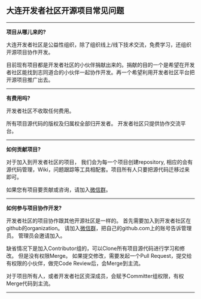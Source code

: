 ## 大连开发者社区开源项目常见问题

---
**项目从哪儿来的?**

大连开发者社区是公益性组织，除了组织线上/线下技术交流，免费学习，还组织开源项目协作开发。

目前现有项目都是开发者社区的小伙伴捐献出来的。捐献的目的一个是希望在开发者社区能找到志同道合的小伙伴一起协作开发。再一个希望利用开发者社区平台把开源项目推广出去。

---

**有费用吗?**

开发者社区不收取任何费用。

所有项目源代码的版权及归属权全部归开发者。  开发者社区只提供协作交流平台。

---

**如何贡献项目?**

对于加入到开发者社区的项目， 我们会为每一个项目创建repository, 相应的会有源代码管理，Wiki，问题跟踪等工具相配套。项目所有人只要把源代码迁移过来即可。

如果您有项目要贡献或咨询，请加入[微信群](https://github.com/itdl/lib/blob/master/doc/wechat_intro.md)。

---

**如何参与项目协作开发?**

开发者社区的项目协作跟其他开源社区是一样的。 首先需要加入到开发者社区在github的organization。
请加入[微信群](https://github.com/itdl/lib/blob/master/doc/wechat_intro.md)，把自己的github.com上的账号告诉管理员。 管理员会邀请加入。

缺省情况下是加入Contributor组的，可以Clone所有项目源代码进行学习和修改。  但是没有权限Merge。  如果提交修改，需要发起一个Pull Request，提交给有权限的小伙伴，做完Code Review后，会Merge到主流。

对于项目所有人，或者开发者社区资深成员，会赋予Committer组权限，有权Merge代码到主流。

---